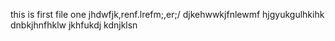 this is first file one
jhdwfjk,renf.lrefm;,er;/
djkehwwkjfnlewmf
hjgyukgulhkihk
dnbkjhnfhklw
jkhfukdj
kdnjklsn
